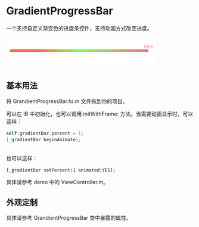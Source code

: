 # GradientProgressBar

一个支持自定义渐变色的进度条控件，支持动画方式改变进度。

<img src="1.png" width="400"/>

## 基本用法

将 GrandientProgressBar.h/.m 文件拖到你的项目。

可以在 IB 中初始化，也可以调用 initWithFrame: 方法。当需要动画显示时，可以这样：

```swift
self.gradientBar.percent = 1;
[_gradientBar beginAnimate];
        
```

也可以这样：

	[_gradientBar setPercent:1 animated:YES];
	
具体请参考 demo 中的 ViewController.m。

## 外观定制

具体请参考 GrandientProgressBar 类中暴露的属性。


